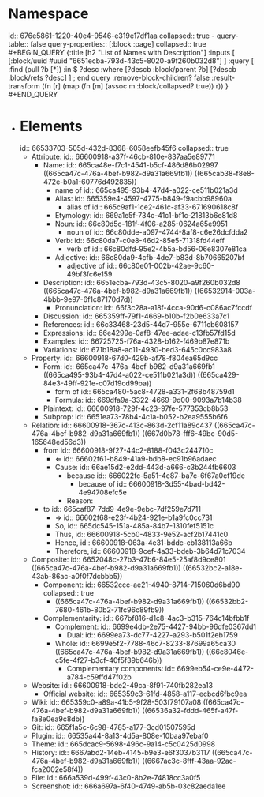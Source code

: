 # Namespace
id:: 676e5861-1220-40e4-9546-e319e17df1aa
collapsed:: true
	- query-table:: false
	  query-properties:: [:block :page]
	  collapsed:: true
	  #+BEGIN_QUERY
	  {:title [h2 "List of Names with Description"]
	   :inputs [ [:block/uuid #uuid "6651ecba-793d-43c5-8020-a9f260b032d8"] ]
	   :query [
	    :find (pull ?b [*])
	    :in $ ?desc
	    :where
	     [?descb :block/parent ?b]
	     [?descb :block/refs ?desc]
	   ] ; end query
	   :remove-block-children? false
	   :result-transform (fn [r] (map (fn [m] (assoc m :block/collapsed? true)) r))
	  }
	  #+END_QUERY
- # Elements
  id:: 66533703-505d-432d-8368-6058eefb45f6
  collapsed:: true
	- Attribute:
	  id:: 66600918-a37f-46cb-810e-837aa5e89771
		- Name:
		  id:: 665ca48e-f7c1-4541-b5cf-486d86b02997
		  ((665ca47c-476a-4bef-b982-d9a31a669fb1)) ((665cab38-f8e8-472e-b0a1-60776d492835))
			- name of
			  id:: 665ca495-93b4-47d4-a022-ce511b021a3d
			- Alias:
			  id:: 665359e4-4597-4775-b849-f9acbb98960a
				- alias of
				  id:: 665c9af1-1ce2-461c-af33-671690618c8f
			- Etymology:
			  id:: 669a1e5f-734c-41c1-bf1c-21813b6e81d8
			- Noun:
			  id:: 66c80d5c-181f-4f06-a285-0624a65e9951
				- noun of
				  id:: 66c80dde-a097-4744-8af8-c6e26dcfdda2
			- Verb:
			  id:: 66c80da7-c0e8-46d2-85e5-71318fd44eff
				- verb of
				  id:: 66c80dfd-95e2-4b5a-bd56-06e8307e81ca
			- Adjective:
			  id:: 66c80da9-4cfb-4de7-b83d-8b70665207bf
				- adjective of
				  id:: 66c80e01-002b-42ae-9c60-49bf3fc6e159
		- Description:
		  id:: 6651ecba-793d-43c5-8020-a9f260b032d8
		  ((665ca47c-476a-4bef-b982-d9a31a669fb1)) ((66532914-003a-4bbb-9e97-6f1c87170d7d))
			- Pronunciation:
			  id:: 66f3c28a-a18f-4cca-90d6-c086ac7fccdf
		- Discussion:
		  id:: 665359ff-79f1-4669-b10b-f2b0e633a7c1
		- References:
		  id:: 66c33468-23d5-44d7-955e-6711cb608157
		- Expressions:
		  id:: 66e4299e-0af8-47ee-adae-c13fb57fd15d
		- Examples:
		  id:: 66725725-f76a-4328-b162-f469b87e871b
		- Variations:
		  id:: 671b18a8-ac11-4930-bed3-645c0cc983a8
	- Property:
	  id:: 66600918-67d0-429b-af78-f804ea65d9cc
		- Form:
		  id:: 665ca47c-476a-4bef-b982-d9a31a669fb1
		  ((665ca495-93b4-47d4-a022-ce511b021a3d)) ((665ca429-84e3-49ff-921e-c07d19cd99ba))
			- form of
			  id:: 665ca480-5ac8-4728-a331-2f68b48759d1
			- Formula:
			  id:: 669dfa9a-3322-4669-9d00-9093a7b14b38
		- Plaintext:
		  id:: 66600918-729f-4c23-97fe-577353cb8b53
		- Subprop:
		  id:: 6651ea73-78b4-4c1a-b052-b2ea9555b6f6
	- Relation:
	  id:: 66600918-367c-413c-863d-2cf11a89c437
	  ((665ca47c-476a-4bef-b982-d9a31a669fb1)) ((667d0b78-fff6-49bc-90d5-165648ed56d3))
		- from
		  id:: 66600918-9f27-44c2-8188-f043c244710c
			- ⇐
			  id:: 66602f61-b849-41a9-bdb8-ec91b96adaec
			- Cause:
			  id:: 66ae15d2-e2dd-443d-a666-c3b244fb6603
				- because
				  id:: 666022fc-5a51-4e87-ba7c-6f67a0cf19de
					- because of
					  id:: 66600918-3d55-4bad-bd42-4e94708efc5e
				- Reason:
		- to
		  id:: 665caf87-7dd9-4e9e-9ebc-7df259e7d711
			- ⇒
			  id:: 66602f68-e23f-4b24-921e-b1a9fc0cc731
			- So,
			  id:: 665dc545-151a-485a-84b7-1310fef5151c
			- Thus,
			  id:: 66600918-5cb0-4833-9e52-acf2b17441c0
			- Hence,
			  id:: 66600918-063a-4e31-bddc-cb138113a66b
			- Therefore,
			  id:: 66600918-9cef-4a33-bdeb-3b64d71c7034
	- Composite:
	  id:: 6652048c-27b3-47b6-84e5-25af8d9ce801
	  ((665ca47c-476a-4bef-b982-d9a31a669fb1)) ((66532bc2-a18e-43ab-86ac-a0f0f7dcbbb5))
		- Component:
		  id:: 66532ccc-ae21-4940-8714-715060d6bd90
		  collapsed:: true
			- ((665ca47c-476a-4bef-b982-d9a31a669fb1)) ((66532bb2-7680-461b-80b2-71fc96c89fb9))
		- Complementarity:
		  id:: 667bf816-d1c8-4ac3-b315-764c14bfbb1f
			- Complement:
			  id:: 6699e4db-2e75-4427-94bb-96dfe0367dd1
				- Dual:
				  id:: 6699ea73-dc77-4227-a293-b501f2eb1759
			- Whole:
			  id:: 6699e5f2-7788-46c7-8233-87699a65ca30
			  ((665ca47c-476a-4bef-b982-d9a31a669fb1)) ((66c8046e-c5fe-4f27-b3cf-40f5f39b646b))
				- Complementary components:
				  id:: 6699eb54-ce9e-4472-a784-c59ffd47f02b
	- Website:
	  id:: 66600918-bde2-49ca-8f91-740fb282ea13
		- Official website:
		  id:: 665359c3-61fd-4858-a117-ecbcd6fbc9ea
	- Wiki:
	  id:: 665359c0-a89a-41b5-9f28-503f79107a08
	  ((665ca47c-476a-4bef-b982-d9a31a669fb1)) ((66536a32-fddd-465f-a47f-fa8e0ea9c8db))
	- Git:
	  id:: 665f1a5c-6c98-4785-a177-3cd01507595d
	- Plugin:
	  id:: 66535a44-8a13-4d5a-808e-10baa97ebaf0
	- Theme:
	  id:: 665dcac9-5698-496c-9a14-c5c0425d0998
	- History:
	  id:: 6667abd2-14eb-4145-b9e3-e6f3037b3117
	  ((665ca47c-476a-4bef-b982-d9a31a669fb1)) ((6667ac3c-8fff-43aa-92ac-fca2002e58f4))
	- File:
	  id:: 666a539d-499f-43c0-8b2e-74818cc3a0f5
	- Screenshot:
	  id:: 666a697a-6f40-4749-ab5b-03c82aeda1ee